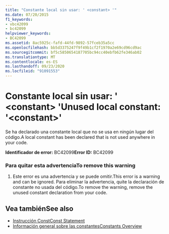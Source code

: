 ```yaml
---
title: "Constante local sin usar: ' <constant> '"
ms.date: 07/20/2015
f1_keywords:
- vbc42099
- bc42099
helpviewer_keywords:
- BC42099
ms.assetid: 8ac5925c-fafd-44fd-9892-57fceb35a5cc
ms.openlocfilehash: bb5d3375247f9f49b1cf2f1970a2e69cd96cd9ac
ms.sourcegitcommit: bf5c5850654187705bc94cc40ebfb62fe346ab02
ms.translationtype: MT
ms.contentlocale: es-ES
ms.lasthandoff: 09/23/2020
ms.locfileid: "91091553"
---
```

# <a name="unused-local-constant-constant"></a><span data-ttu-id="a84a0-102">Constante local sin usar: ' \<constant> '</span><span class="sxs-lookup"><span data-stu-id="a84a0-102">Unused local constant: '\<constant>'</span></span>

<span data-ttu-id="a84a0-103">Se ha declarado una constante local que no se usa en ningún lugar del código.</span><span class="sxs-lookup"><span data-stu-id="a84a0-103">A local constant has been declared that is not used anywhere in your code.</span></span>  
  
 <span data-ttu-id="a84a0-104">**Identificador de error:** BC42099</span><span class="sxs-lookup"><span data-stu-id="a84a0-104">**Error ID:** BC42099</span></span>  
  
### <a name="to-remove-this-warning"></a><span data-ttu-id="a84a0-105">Para quitar esta advertencia</span><span class="sxs-lookup"><span data-stu-id="a84a0-105">To remove this warning</span></span>  
  
1. <span data-ttu-id="a84a0-106">Este error es una advertencia y se puede omitir.</span><span class="sxs-lookup"><span data-stu-id="a84a0-106">This error is a warning and can be ignored.</span></span> <span data-ttu-id="a84a0-107">Para eliminar la advertencia, quite la declaración de constante no usada del código.</span><span class="sxs-lookup"><span data-stu-id="a84a0-107">To remove the warning, remove the unused constant declaration from your code.</span></span>  
  
## <a name="see-also"></a><span data-ttu-id="a84a0-108">Vea también</span><span class="sxs-lookup"><span data-stu-id="a84a0-108">See also</span></span>

- [<span data-ttu-id="a84a0-109">Instrucción Const</span><span class="sxs-lookup"><span data-stu-id="a84a0-109">Const Statement</span></span>](../language-reference/statements/const-statement.md)
- [<span data-ttu-id="a84a0-110">Información general sobre las constantes</span><span class="sxs-lookup"><span data-stu-id="a84a0-110">Constants Overview</span></span>](../programming-guide/language-features/constants-enums/constants-overview.md)

